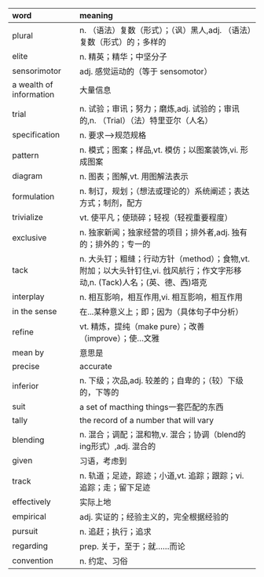 word						                            |meaning				
:---					      	                      |:---					
plural						                          |n. （语法）复数（形式）；（讽）黑人,adj. （语法）复数（形式）的；多样的
elite 					                          	|n. 精英；精华；中坚分子
sensorimotor				                        |adj. 感觉运动的（等于 sensomotor）
a wealth of information		                  |大量信息
trial						                            |n. 试验；审讯；努力；磨炼,adj. 试验的；审讯的,n. （Trial）（法）特里亚尔（人名）
specification				                        |n. 要求-->规范规格
pattern						                          |n. 模式；图案；样品,vt. 模仿；以图案装饰,vi. 形成图案
diagram						                          |n. 图表；图解,vt. 用图解法表示
formulation					                        |n. 制订，规划；（想法或理论的）系统阐述；表达方式；制剂，配方
trivialize					                        |vt. 使平凡；使琐碎；轻视（轻视重要程度）
exclusive					                          |n. 独家新闻；独家经营的项目；排外者,adj. 独有的；排外的；专一的
tack						                            |n. 大头钉；粗缝；行动方针（method）；食物,vt. 附加；以大头针钉住,vi. 戗风航行；作文字形移动,n. (Tack)人名；(英、德、西)塔克
interplay					                          |n. 相互影响，相互作用,vi. 相互影响，相互作用
in the sense				                        |在...某种意义上；即；因为（具体句子中分析）
refine						                          |vt. 精炼，提纯（make pure）；改善（improve）；使…文雅
mean by						                          |意思是
precise						                          |accurate
inferior					                          |n. 下级；次品,adj. 较差的；自卑的；（较）下级的，下等的
suit						                            |a set of macthing things一套匹配的东西
tally						                            |the record of a number that will vary	
blending					                          |n. 混合；调配；混和物,v. 混合；协调（blend的ing形式）,adj. 混合的
given						                            |习语，考虑到
track						                            |n. 轨道；足迹，踪迹；小道,vt. 追踪；跟踪；vi. 追踪；走；留下足迹
effectively					                        |实际上地
empirical					                          |adj. 实证的；经验主义的，完全根据经验的
pursuit						                          |n. 追赶；执行；追求
regarding												|prep. 关于，至于；就……而论
convention												|n. 约定、习俗
